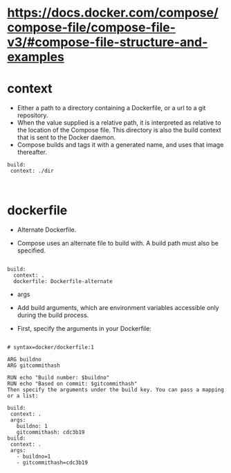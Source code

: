# https://docs.docker.com/compose/compose-file/compose-file-v3/#compose-file-structure-and-examples

# context
- Either a path to a directory containing a Dockerfile, or a url to a git repository.
- When the value supplied is a relative path, it is interpreted as relative to the location of the Compose file. This directory is also the build context that is sent to the Docker daemon.
- Compose builds and tags it with a generated name, and uses that image thereafter.

 ```
build:
  context: ./dir

   
```

# dockerfile
- Alternate Dockerfile.

- Compose uses an alternate file to build with. A build path must also be specified.

```

build:
  context: .
  dockerfile: Dockerfile-alternate

```

- args
- Add build arguments, which are environment variables accessible only during the build process.

- First, specify the arguments in your Dockerfile:
 ```

# syntax=docker/dockerfile:1

ARG buildno
ARG gitcommithash

RUN echo "Build number: $buildno"
RUN echo "Based on commit: $gitcommithash"
Then specify the arguments under the build key. You can pass a mapping or a list:

build:
  context: .
  args:
    buildno: 1
    gitcommithash: cdc3b19
build:
  context: .
  args:
    - buildno=1
    - gitcommithash=cdc3b19
    
```